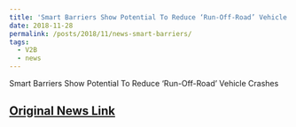 ```yaml
---
title: 'Smart Barriers Show Potential To Reduce ‘Run-Off-Road’ Vehicle Crashes'
date: 2018-11-28
permalink: /posts/2018/11/news-smart-barriers/
tags:
  - V2B
  - news
---
```


Smart Barriers Show Potential To Reduce ‘Run-Off-Road’ Vehicle Crashes

[Original News Link](http://research.unl.edu/blog/smart-barriers-show-potential-to-reduce-run-off-road-vehicle-crashes/)
------